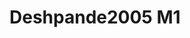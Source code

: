 <a name="material" />

# Deshpande2005 M1
<script type="application/ld+json">
  {
    "@context": "https://schema.org/",
    "@type": "ChemicalSubstance",
    "http://purl.org/dc/terms/conformsTo":
      {
        "@type": "CreativeWork",
        "@id": "https://bioschemas.org/profiles/ChemicalSubstance/0.4-RELEASE/"
      },
    "@id": "https://egonw.github.io/nanowiki/nanowiki124.html#material",
    "name": "Deshpande2005 M1",
    "sameAs: "http://127.0.0.1/mediawiki/index.php/Special:URIResolver/Deshpande2005_M1"
  }
</script>

